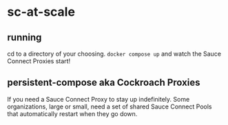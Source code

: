 # sc-at-scale
## running
cd to a directory of your choosing.
`docker compose up` and watch the Sauce Connect Proxies start!
## persistent-compose aka Cockroach Proxies
If you need a Sauce Connect Proxy to stay up indefinitely. Some organizations, large or small, need a set of shared Sauce Connect Pools that automatically restart when they go down.

